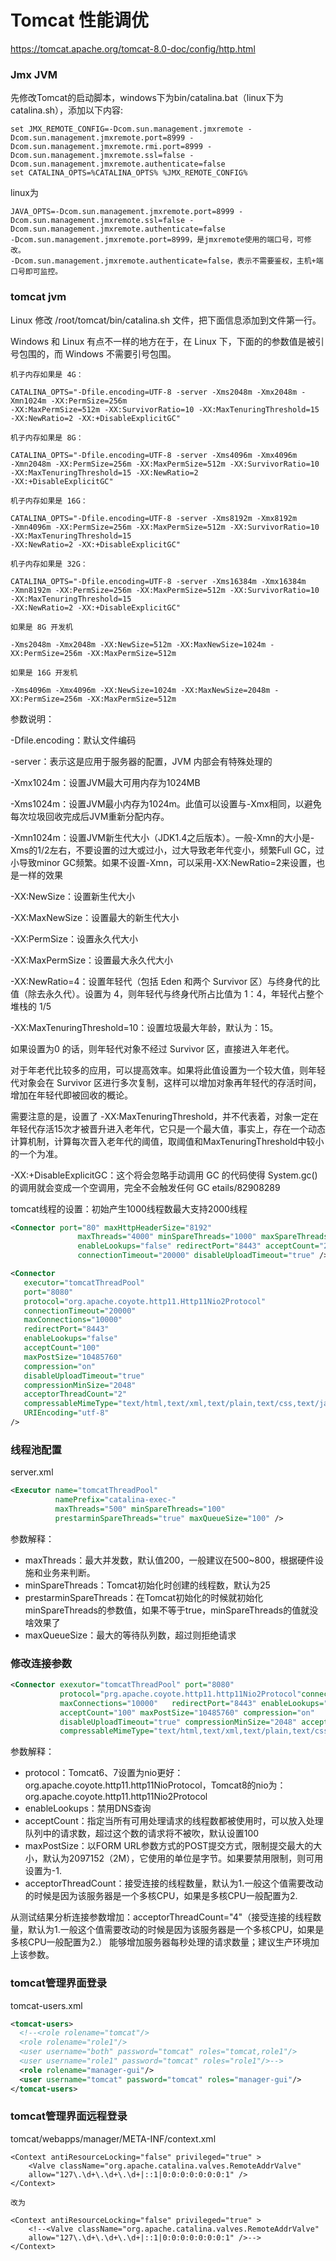 # Tomcat 性能调优

https://tomcat.apache.org/tomcat-8.0-doc/config/http.html

### Jmx JVM

先修改Tomcat的启动脚本，windows下为bin/catalina.bat（linux下为catalina.sh），添加以下内容:
```
set JMX_REMOTE_CONFIG=-Dcom.sun.management.jmxremote -Dcom.sun.management.jmxremote.port=8999 -Dcom.sun.management.jmxremote.rmi.port=8999 -Dcom.sun.management.jmxremote.ssl=false -Dcom.sun.management.jmxremote.authenticate=false  
set CATALINA_OPTS=%CATALINA_OPTS% %JMX_REMOTE_CONFIG% 
```

linux为
```
JAVA_OPTS=-Dcom.sun.management.jmxremote.port=8999 -Dcom.sun.management.jmxremote.ssl=false -Dcom.sun.management.jmxremote.authenticate=false
-Dcom.sun.management.jmxremote.port=8999，是jmxremote使用的端口号，可修改。
-Dcom.sun.management.jmxremote.authenticate=false，表示不需要鉴权，主机+端口号即可监控。
```


###  tomcat jvm

Linux 修改 /root/tomcat/bin/catalina.sh 文件，把下面信息添加到文件第一行。

Windows 和 Linux 有点不一样的地方在于，在 Linux 下，下面的的参数值是被引号包围的，而 Windows 不需要引号包围。

```shell
机子内存如果是 4G：
 
CATALINA_OPTS="-Dfile.encoding=UTF-8 -server -Xms2048m -Xmx2048m -Xmn1024m -XX:PermSize=256m
-XX:MaxPermSize=512m -XX:SurvivorRatio=10 -XX:MaxTenuringThreshold=15 -XX:NewRatio=2 -XX:+DisableExplicitGC"
 
机子内存如果是 8G：
 
CATALINA_OPTS="-Dfile.encoding=UTF-8 -server -Xms4096m -Xmx4096m 
-Xmn2048m -XX:PermSize=256m -XX:MaxPermSize=512m -XX:SurvivorRatio=10 -XX:MaxTenuringThreshold=15 -XX:NewRatio=2 
-XX:+DisableExplicitGC"
 
机子内存如果是 16G：
 
CATALINA_OPTS="-Dfile.encoding=UTF-8 -server -Xms8192m -Xmx8192m 
-Xmn4096m -XX:PermSize=256m -XX:MaxPermSize=512m -XX:SurvivorRatio=10 -XX:MaxTenuringThreshold=15
-XX:NewRatio=2 -XX:+DisableExplicitGC"
 
机子内存如果是 32G：
 
CATALINA_OPTS="-Dfile.encoding=UTF-8 -server -Xms16384m -Xmx16384m 
-Xmn8192m -XX:PermSize=256m -XX:MaxPermSize=512m -XX:SurvivorRatio=10 -XX:MaxTenuringThreshold=15
-XX:NewRatio=2 -XX:+DisableExplicitGC"
 
如果是 8G 开发机
 
-Xms2048m -Xmx2048m -XX:NewSize=512m -XX:MaxNewSize=1024m -XX:PermSize=256m -XX:MaxPermSize=512m
 
如果是 16G 开发机
 
-Xms4096m -Xmx4096m -XX:NewSize=1024m -XX:MaxNewSize=2048m -XX:PermSize=256m -XX:MaxPermSize=512m

```

参数说明：

-Dfile.encoding：默认文件编码

-server：表示这是应用于服务器的配置，JVM 内部会有特殊处理的

-Xmx1024m：设置JVM最大可用内存为1024MB

-Xms1024m：设置JVM最小内存为1024m。此值可以设置与-Xmx相同，以避免每次垃圾回收完成后JVM重新分配内存。

-Xmn1024m：设置JVM新生代大小（JDK1.4之后版本）。一般-Xmn的大小是-Xms的1/2左右，不要设置的过大或过小，过大导致老年代变小，频繁Full GC，过小导致minor GC频繁。如果不设置-Xmn，可以采用-XX:NewRatio=2来设置，也是一样的效果

-XX:NewSize：设置新生代大小

-XX:MaxNewSize：设置最大的新生代大小

-XX:PermSize：设置永久代大小

-XX:MaxPermSize：设置最大永久代大小

-XX:NewRatio=4：设置年轻代（包括 Eden 和两个 Survivor 区）与终身代的比值（除去永久代）。设置为 4，则年轻代与终身代所占比值为 1：4，年轻代占整个堆栈的 1/5

-XX:MaxTenuringThreshold=10：设置垃圾最大年龄，默认为：15。

如果设置为0 的话，则年轻代对象不经过 Survivor 区，直接进入年老代。

对于年老代比较多的应用，可以提高效率。如果将此值设置为一个较大值，则年轻代对象会在 Survivor 区进行多次复制，这样可以增加对象再年轻代的存活时间，增加在年轻代即被回收的概论。

需要注意的是，设置了 -XX:MaxTenuringThreshold，并不代表着，对象一定在年轻代存活15次才被晋升进入老年代，它只是一个最大值，事实上，存在一个动态计算机制，计算每次晋入老年代的阈值，取阈值和MaxTenuringThreshold中较小的一个为准。

-XX:+DisableExplicitGC：这个将会忽略手动调用 GC 的代码使得 System.gc() 的调用就会变成一个空调用，完全不会触发任何 GC
 etails/82908289 

tomcat线程的设置：初始产生1000线程数最大支持2000线程
```xml
<Connector port="80" maxHttpHeaderSize="8192"
               maxThreads="4000" minSpareThreads="1000" maxSpareThreads="2000"
               enableLookups="false" redirectPort="8443" acceptCount="2000"
               connectionTimeout="20000" disableUploadTimeout="true" />
```           
```xml
<Connector 
   executor="tomcatThreadPool"
   port="8080" 
   protocol="org.apache.coyote.http11.Http11Nio2Protocol" 
   connectionTimeout="20000" 
   maxConnections="10000" 
   redirectPort="8443" 
   enableLookups="false" 
   acceptCount="100" 
   maxPostSize="10485760" 
   compression="on" 
   disableUploadTimeout="true" 
   compressionMinSize="2048" 
   acceptorThreadCount="2" 
   compressableMimeType="text/html,text/xml,text/plain,text/css,text/javascript,application/javascript" 
   URIEncoding="utf-8"
/>
```
###  线程池配置  

server.xml

```xml
<Executor name="tomcatThreadPool" 
          namePrefix="catalina-exec-" 
          maxThreads="500" minSpareThreads="100" 
          prestarminSpareThreads="true" maxQueueSize="100" />

```
参数解释：

* maxThreads：最大并发数，默认值200，一般建议在500~800，根据硬件设施和业务来判断。
* minSpareThreads：Tomcat初始化时创建的线程数，默认为25
* prestarminSpareThreads：在Tomcat初始化的时候就初始化minSpareThreads的参数值，如果不等于true，minSpareThreads的值就没啥效果了
* maxQueueSize：最大的等待队列数，超过则拒绝请求
 
### 修改连接参数
```xml
<Connector exexutor="tomcatThreadPool" port="8080" 
           protocol="prg.apache.coyote.http11.http11Nio2Protocol"connectionTimeout="20000" 
           maxConnections="10000"   redirectPort="8443" enableLookups="false"
           acceptCount="100" maxPostSize="10485760" compression="on"
           disableUploadTimeout="true" compressionMinSize="2048" acceptorThreadCount="2"
           compressableMimeType="text/html,text/xml,text/plain,text/css,text/javascript,application/javascript" YRIEncoding="utf-8" />
```
参数解释：

* protocol：Tomcat6、7设置为nio更好：org.apache.coyote.http11.http11NioProtocol，Tomcat8的nio为：org.apache.coyote.http11.http11Nio2Protocol
* enableLookups：禁用DNS查询
* acceptCount：指定当所有可用处理请求的线程数都被使用时，可以放入处理队列中的请求数，超过这个数的请求将不被吹，默认设置100
* maxPostSize：以FORM URL参数方式的POST提交方式，限制提交最大的大小，默认为2097152（2M），它使用的单位是字节。如果要禁用限制，则可用设置为-1.
* acceptorThreadCount：接受连接的线程数量，默认为1.一般这个值需要改动的时候是因为该服务器是一个多核CPU，如果是多核CPU一般配置为2.
 
从测试结果分析连接参数增加：acceptorThreadCount="4"（接受连接的线程数量，默认为1.一般这个值需要改动的时候是因为该服务器是一个多核CPU，如果是多核CPU一般配置为2.）  能够增加服务器每秒处理的请求数量；建议生产环境加上该参数。

### tomcat管理界面登录

tomcat-users.xml 

```xml
<tomcat-users>
  <!--<role rolename="tomcat"/>
  <role rolename="role1"/>
  <user username="both" password="tomcat" roles="tomcat,role1"/>
  <user username="role1" password="tomcat" roles="role1"/>-->
  <role rolename="manager-gui"/>
  <user username="tomcat" password="tomcat" roles="manager-gui"/>
</tomcat-users>
```

### tomcat管理界面远程登录

tomcat/webapps/manager/META-INF/context.xml

```
<Context antiResourceLocking="false" privileged="true" >
    <Valve className="org.apache.catalina.valves.RemoteAddrValve" 
    allow="127\.\d+\.\d+\.\d+|::1|0:0:0:0:0:0:0:1" />
</Context>

改为

<Context antiResourceLocking="false" privileged="true" >
    <!--<Valve className="org.apache.catalina.valves.RemoteAddrValve" 
    allow="127\.\d+\.\d+\.\d+|::1|0:0:0:0:0:0:0:1" />-->
</Context>
```
